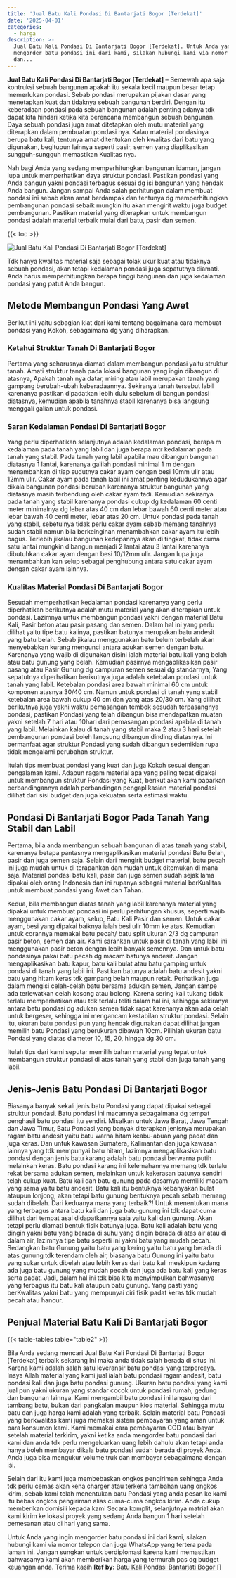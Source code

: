 ```yaml
---
title: 'Jual Batu Kali Pondasi Di Bantarjati Bogor [Terdekat]'
date: '2025-04-01'
categories:
  - harga
description: >-
  Jual Batu Kali Pondasi Di Bantarjati Bogor [Terdekat]. Untuk Anda yang ingin
  mengorder batu pondasi ini dari kami, silakan hubungi kami via nomor telepon
  dan...
---
```


**Jual Batu Kali Pondasi Di Bantarjati Bogor \[Terdekat\]** – Semewah apa saja kontruksi sebuah bangunan apakah itu sekala kecil maupun besar tetap memerlukan pondasi. Sebab pondasi merupakan pijakan dasar yang menetapkan kuat dan tidaknya sebuah bangunan berdiri. Dengan itu keberadaan pondasi pada sebuah bangunan adalah penting adanya tdk dapat kita hindari ketika kita berencana membangun sebuah bangunan. Daya sebuah pondasi juga amat ditetapkan oleh mutu material yang diterapkan dalam pembuatan pondasi nya. Kalau material pondasinya berupa batu kali, tentunya amat ditentukan oleh kwalitas dari batu yang digunakan, begitupun lainnya seperti pasir, semen yang diaplikasikan sungguh-sungguh memastikan Kualitas nya.

Nah bagi Anda yang sedang memperhitungkan bangunan idaman, jangan lupa untuk memperhatikan daya struktur pondasi. Pastikan pondasi yang Anda bangun yakni pondasi terbagus sesuai dg isi bangunan yang hendak Anda bangun. Jangan sampai Anda salah perhitungan dalam membuat pondasi ini sebab akan amat berdampak dan tentunya dg memperhitungkan pembangunan pondasi sebaik mungkin itu akan mengirit waktu juga budget pembangunan. Pastikan material yang diterapkan untuk membangun pondasi adalah material terbaik mulai dari batu, pasir dan semen.

{{< toc >}}

![Jual Batu Kali Pondasi Di Bantarjati Bogor [Terdekat]](/images/jual-batu-kali-07.png)

Tdk hanya kwalitas material saja sebagai tolak ukur kuat atau tidaknya sebuah pondasi, akan tetapi kedalaman pondasi juga sepatutnya diamati. Anda harus memperhitungkan berapa tinggi bangunan dan juga kedalaman pondasi yang patut Anda bangun.

## Metode Membangun Pondasi Yang Awet

Berikut ini yaitu sebagian kiat dari kami tentang bagaimana cara membuat pondasi yang Kokoh, sebagaimana dg yang diharapkan.

### Ketahui Struktur Tanah Di Bantarjati Bogor

Pertama yang seharusnya diamati dalam membangun pondasi yaitu struktur tanah. Amati struktur tanah pada lokasi bangunan yang ingin dibangun di atasnya, Apakah tanah nya datar, miring atau labil merupakan tanah yang gampang berubah-ubah keberadaannya. Sekiranya tanah tersebut labil karenanya pastikan dipadatkan lebih dulu sebelum di bangun pondasi diatasnya, kemudian apabila tanahnya stabil karenanya bisa langsung menggali galian untuk pondasi.

### Saran Kedalaman Pondasi Di Bantarjati Bogor

Yang perlu diperhatikan selanjutnya adalah kedalaman pondasi, berapa m kedalaman pada tanah yang labil dan juga berapa mtr kedalaman pada tanah yang stabil. Pada tanah yang labil apabila mau dibangun bangunan diatasnya 1 lantai, karenanya galilah pondasi minimal 1 m dengan menambahkan di tiap sudutnya cakar ayam dengan besi 10mm ulir atau 12mm ulir. Cakar ayam pada tanah labil ini amat penting kedudukannya agar dikala bangunan pondasi berubah karenanya struktur bangunan yang diatasnya masih terbendung oleh cakar ayam tadi. Kemudian sekiranya pada tanah yang stabil karenanya pondasi cukup dg kedalaman 60 centi meter minimalnya dg lebar atas 40 cm dan lebar bawah 60 centi meter atau lebar bawah 40 centi meter, lebar atas 20 cm. Untuk pondasi pada tanah yang stabil, sebetulnya tidak perlu cakar ayam sebab memang tanahnya sudah stabil namun bila berkeinginan menambahkan cakar ayam itu lebih bagus. Terlebih jikalau bangunan kedepannya akan di tingkat, tidak cuma satu lantai mungkin dibangun menjadi 2 lantai atau 3 lantai karenanya dibutuhkan cakar ayam dengan besi 10/12mm ulir. Jangan lupa juga menambahkan kan selup sebagai penghubung antara satu cakar ayam dengan cakar ayam lainnya.

### Kualitas Material Pondasi Di Bantarjati Bogor

Sesudah memperhatikan kedalaman pondasi karenanya yang perlu diperhatikan berikutnya adalah mutu material yang akan diterapkan untuk pondasi. Lazimnya untuk membangun pondasi yakni dengan material Batu Kali, Pasir beton atau pasir pasang dan semen. Dalam hal ini yang perlu dilihat yaitu tipe batu kalinya, pastikan batunya merupakan batu andesit yang batu belah. Sebab jikalau menggunakan batu belum terbelah akan menyebabkan kurang mengunci antara adukan semen dengan batu. Karenanya yang wajib di digunakan disini ialah material batu kali yang belah atau batu gunung yang belah. Kemudian pasirnya mengaplikasikan pasir pasang atau Pasir Gunung dg campuran semen sesuai dg standarnya, Yang sepatutnya diperhatikan berikutnya juga adalah ketebalan pondasi untuk tanah yang labil. Ketebalan pondasi area bawah minimal 60 cm untuk komponen atasnya 30/40 cm. Namun untuk pondasi di tanah yang stabil ketebalan area bawah cukup 40 cm dan yang atas 20/30 cm. Yang dilihat berikutnya juga yakni waktu pemasangan tembok sesudah terpasangnya pondasi, pastikan Pondasi yang telah dibangun bisa mendapatkan muatan yakni setelah 7 hari atau 10hari dari pemasangan pondasi apabila di tanah yang labil. Melainkan kalau di tanah yang stabil maka 2 atau 3 hari setelah pembangunan pondasi boleh langsung dibangun dinding diatasnya. Ini bermanfaat agar struktur Pondasi yang sudah dibangun sedemikian rupa tidak mengalami perubahan struktur.

Itulah tips membuat pondasi yang kuat dan juga Kokoh sesuai dengan pengalaman kami. Adapun ragam material apa yang paling tepat dipakai untuk membangun struktur Pondasi yang Kuat, berikut akan kami paparkan perbandingannya adalah perbandingan pengaplikasian material pondasi dilihat dari sisi budget dan juga kekuatan serta estimasi waktu.

## Pondasi Di Bantarjati Bogor Pada Tanah Yang Stabil dan Labil

Pertama, bila anda membangun sebuah bangunan di atas tanah yang stabil, karenanya betapa pantasnya mengaplikasikan material pondasi Batu Belah, pasir dan juga semen saja. Selain dari mengirit budget material, batu pecah ini juga mudah untuk di terapankan dan mudah untuk ditemukan di mana saja. Material pondasi batu kali, pasir dan juga semen sudah sejak lama dipakai oleh orang Indonesia dan ini rupanya sebagai material berKualitas untuk membuat pondasi yang Awet dan Tahan.

Kedua, bila membangun diatas tanah yang labil karenanya material yang dipakai untuk membuat pondasi ini perlu perhitungan khusus; seperti wajib menggunakan cakar ayam, selup, Batu Kali Pasir dan semen. Untuk cakar ayam, besi yang dipakai baiknya ialah besi ulir 10mm ke atas. Kemudian untuk corannya memakai batu pecah/ batu split ukuran 2/3 dg campuran pasir beton, semen dan air. Kami sarankan untuk pasir di tanah yang labil ini menggunakan pasir beton dengan lebih banyak semennya. Dan untuk batu pondasinya pakai batu pecah dg macam batunya andesit. Jangan mengaplikasikan batu kapur, batu kali bulat atau batu gamping untuk pondasi di tanah yang labil ini. Pastikan batunya adalah batu andesit yakni batu yang hitam keras tdk gampang belah maupun retak. Perhatikan juga dalam mengisi celah-celah batu bersama adukan semen, Jangan sampe ada terlewatkan celah kosong atau bolong. Karena sering kali tukang tidak terlalu memperhatikan atau tdk terlalu teliti dalam hal ini, sehingga sekiranya antara batu pondasi dg adukan semen tidak rapat karenanya akan ada celah untuk bergeser, sehingga ini mengancam kestabilan struktur pondasi. Selain itu, ukuran batu pondasi pun yang hendak digunakan dapat dilihat jangan memilih batu Pondasi yang berukuran dibawah 10cm. Pilihlah ukuran batu Pondasi yang diatas diameter 10, 15, 20, hingga dg 30 cm.

Itulah tips dari kami seputar memilih bahan material yang tepat untuk membangun struktur pondasi di atas tanah yang stabil dan juga tanah yang labil.

## Jenis-Jenis Batu Pondasi Di Bantarjati Bogor

Biasanya banyak sekali jenis batu Pondasi yang dapat dipakai sebagai struktur pondasi. Batu pondasi ini macamnya sebagaimana dg tempat penghasil batu pondasi itu sendiri. Misalkan untuk Jawa Barat, Jawa Tengah dan Jawa Timur, Batu Pondasi yang banyak diterapkan jenisnya merupakan ragam batu andesit yaitu batu warna hitam keabu-abuan yang padat dan juga keras. Dan untuk kawasan Sumatera, Kalimantan dan juga kawasan lainnya yang tdk mempunyai batu hitam, lazimnya mengaplikasikan batu pondasi dengan jenis batu karang adalah batu pondasi berwarna putih melainkan keras. Batu pondasi karang ini kelemahannya memang tdk terlalu rekat bersama adukan semen, melainkan untuk kekerasan batunya sendiri telah cukup kuat. Batu kali dan batu gunung pada dasarnya memiliki macam yang sama yaitu batu andesit. Batu kali itu bentuknya kebanyakan bulat ataupun lonjong, akan tetapi batu gunung bentuknya pecah sebab memang sudah dibelah. Dari keduanya mana yang terbaik?! Untuk menentukan mana yang terbagus antara batu kali dan juga batu gunung ini tdk dapat cuma dilihat dari tempat asal didapatkannya saja yaitu kali dan gunung. Akan tetapi perlu diamati bentuk fisik batunya juga. Batu kali adalah batu yang dingin yakni batu yang berada di suhu yang dingin berada di atas air atau di dalam air, lazimnya tipe batu seperti ini yakni batu yang mudah pecah. Sedangkan batu Gunung yaitu batu yang kering yaitu batu yang berada di atas gunung tdk terendam oleh air, biasanya batu Gunung ini yaitu batu yang sukar untuk dibelah atau lebih keras dari batu kali meskipun kadang ada juga batu gunung yang mudah pecah dan juga ada batu kali yang keras serta padat. Jadi, dalam hal ini tdk bisa kita menyimpulkan bahwasanya yang terbagus itu batu kali ataupun batu gunung. Yang pasti yang berKwalitas yakni batu yang mempunyai ciri fisik padat keras tdk mudah pecah atau hancur.

## Penjual Material Batu Kali Di Bantarjati Bogor

{{< table-tables table="table2" >}}

Bila Anda sedang mencari Jual Batu Kali Pondasi Di Bantarjati Bogor \[Terdekat\] terbaik sekarang ini maka anda tidak salah berada di situs ini. Karena kami adalah salah satu leveransir batu pondasi yang terpercaya. Insya Allah material yang kami jual ialah batu pondasi ragam andesit, batu pondasi kali dan juga batu pondasi gunung. Ukuran batu pondasi yang kami jual pun yakni ukuran yang standar cocok untuk pondasi rumah, gedung dan bangunan lainnya. Kami mengambil batu pondasi ini langsung dari tambang batu, bukan dari pangkalan maupun kios material. Sehingga mutu batu dan juga harga kami adalah yang terbaik. Selain material batu Pondasi yang berkwalitas kami juga memakai sistem pembayaran yang aman untuk para konsumen kami. Kami memakai cara pembayaran COD atau bayar setelah material terkirim, yakni ketika anda mengorder batu pondasi dari kami dan anda tdk perlu mengeluarkan uang lebih dahulu akan tetapi anda hanya boleh membayar dikala batu pondasi sudah berada di proyek Anda. Anda juga bisa mengukur volume truk dan membayar sebagaimana dengan isi.

Selain dari itu kami juga membebaskan ongkos pengiriman sehingga Anda tdk perlu cemas akan kena charger atau terkena tambahan uang ongkos kirim, sebab kami telah menentukan batu Pondasi yang anda pesan ke kami itu bebas ongkos pengiriman alias cuma-cuma ongkos kirim. Anda cukup memberikan domisili kepada kami Secara komplit, selanjutnya matrial akan kami kirim ke lokasi proyek yang sedang Anda bangun 1 hari setelah pemesanan atau di hari yang sama.

Untuk Anda yang ingin mengorder batu pondasi ini dari kami, silakan hubungi kami via nomor telepon dan juga WhatsApp yang tertera pada laman ini. Jangan sungkan untuk berdiplomasi karena kami memastikan bahwasanya kami akan memberikan harga yang termurah pas dg budget keuangan anda. Terima kasih
**Ref by:** [Batu Kali Pondasi Bantarjati Bogor []](https://id.wikipedia.org/wiki/Batu)
